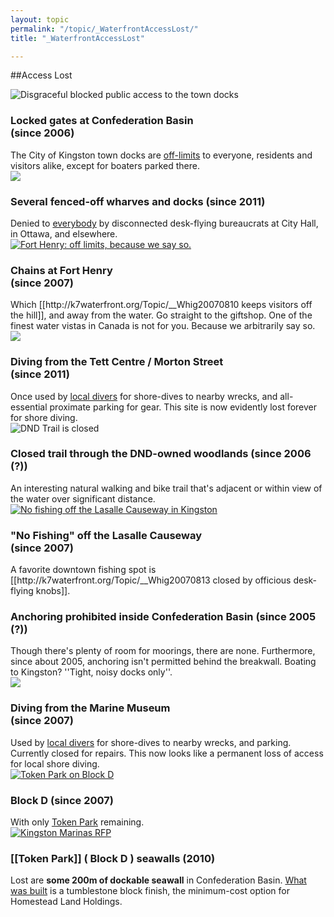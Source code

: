 ```yaml
---
layout: topic
permalink: "/topic/_WaterfrontAccessLost/"
title: "_WaterfrontAccessLost"

---
```


##Access Lost

<div class="halfbox">
<img src="http://k7waterfront.org/Images/ConfedAccess100h.jpg" class="floatright" title="Disgraceful blocked public access to the town docks">
<h3>Locked gates at Confederation Basin<br>(since 2006)</h3>
The City of Kingston town docks are <a href="http://k7waterfront.org/Topic/Disgraces">off-limits</a> to everyone, residents and visitors alike, except for boaters parked there.
</div>
<div class="halfbox">
<a href="http://kingstonwhigstandard.com/ArticleDisplay.aspx?e=3061018"><img src="http://k7waterfront.org/images/2011KPHDock240.jpg" class="floatright"></a><h3>Several fenced-off wharves and docks (since 2011)</h3>
Denied to <a href="http://kingstonwhigstandard.com/ArticleDisplay.aspx?e=3061018">everybody</a> by disconnected desk-flying bureaucrats at City Hall, in Ottawa, and elsewhere.
</div>
<div class="halfbox">
<a href="http://k7waterfront.org/KingstonWaterfrontNews092007.html#3577"><img src="http://k7Waterfront.org/Images/FtHeryAccess100h.jpg"  class="floatright bottom" title="Fort Henry: off limits, because we say so."></a><h3>Chains at Fort Henry<br>(since 2007)</h3>
Which [[http://k7waterfront.org/Topic/__Whig20070810 keeps visitors off the hill]], and away from the water.  Go straight to the giftshop. One of the finest water vistas in Canada is not for you.  Because we arbitrarily say so.
</div>
<div class="halfbox">
<a href="http://dolphinscubaclub.blogspot.ca/search/label/Tett%20Centre"><img src="http://3.bp.blogspot.com/_MuW11ed9-Co/Rl7-7lOotlI/AAAAAAAAAY0/9cyWwbIo0x4/s200/SANY0191.JPG" class="floatright"></a><h3>Diving from the Tett Centre / Morton Street<br>(since 2011)</h3>
Once used by <a href="http://dolphinscubaclub.blogspot.ca/search/label/Tett%20Centre">local divers</a> for shore-dives to nearby wrecks, and all-essential proximate parking for gear.  This site is now evidently lost forever for shore diving.
</div>
<div class="halfbox">
<img src="http://k7waterfront.org/images/DND-BikeTrailClosed100h.jpg" alt="DND Trail is closed" class="floatright" title="Wouldn't want anybody enjoying a lovely natural waterfront trail"><h3>Closed trail through the DND-owned woodlands (since 2006 (?))</h3>
An interesting natural walking and bike trail that's adjacent or within view of the water over significant distance.
</div>
<div class="halfbox">
<a href="http://www.flickr.com/photos/k7waterfront/2534181077/in/photostream/" class="imagelink"><img src="http://k7waterfront.org/images/NoFishingCauseway100h.jpg" alt="No fishing off the Lasalle Causeway in Kingston" class="floatright" title="No fishing.  Period."></a><h3>"No Fishing" off the Lasalle Causeway<br>(since 2007)</h3>
A favorite downtown fishing spot is [[http://k7waterfront.org/Topic/__Whig20070813 closed by officious desk-flying knobs]].
</div>
<div class="halfbox">
<h3>Anchoring prohibited inside Confederation Basin  (since 2005 (?))</h3>
Though there's plenty of room for moorings, there are none.  Furthermore, since about 2005, anchoring isn't permitted behind the breakwall.  Boating to Kingston?  ''Tight, noisy docks only''.
</div>
<div class="halfbox">
<a href="http://dolphinscubaclub.blogspot.com/2007/05/logging-dive-at-marine-museum.html"><img src="http://k7waterfront.org/Images/MarMusAccess100h.jpg" class="floatright"></a><h3>Diving from the Marine Museum<br>(since 2007)</h3>
Used by <a href="http://dolphinscubaclub.blogspot.com/2007/05/logging-dive-at-marine-museum.html">local divers</a> for shore-dives to nearby wrecks, and parking. Currently closed for repairs. This now looks like a permanent loss of access for local shore diving.
</div>
<div class="halfbox">
<a href="http://k7waterfront.org/KingstonWaterfrontNews012008.html#3676"><img src="http://k7waterfront.org/images/BlockDAccess100h.jpg" alt="Token Park on Block D" class="floatright" title="The City of Kingston gets another token park."></a><h3>Block D  (since 2007)</h3>
With only <a href="http://k7waterfront.org/KingstonWaterfrontNews012008.html#3676">Token Park</a> remaining.
</div>
<div class="halfbox">
<a href="http://k7waterfront.org/KingstonWaterfrontNews062008.html#3799"><img src="http://k7Waterfront.org/Images/PreTokenParkWalls-100h.jpg" class="floatright" alt="Kingston Marinas RFP"></a><h3>[[Token Park]] ( Block D ) seawalls  (2010)</h3>
Lost are <strong>some 200m of dockable seawall</strong> in Confederation Basin. <a href="http://www.cityofkingston.ca/pdf/planning/blockd/BlockDPark_Phase1.pdf">What was built</a> is a tumblestone block finish, the minimum-cost option for Homestead Land Holdings.
</div>

